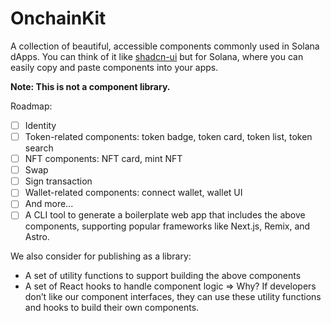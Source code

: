 # OnchainKit
A collection of beautiful, accessible components commonly used in Solana dApps. You can think of it like [shadcn-ui](https://ui.shadcn.com/) but for Solana, where you can easily copy and paste components into your apps.

**Note: This is not a component library.**

Roadmap:
- [ ] Identity
- [ ] Token-related components: token badge, token card, token list, token search
- [ ] NFT components: NFT card, mint NFT
- [ ] Swap
- [ ] Sign transaction
- [ ] Wallet-related components: connect wallet, wallet UI
- [ ] And more...
- [ ] A CLI tool to generate a boilerplate web app that includes the above components, supporting popular frameworks like Next.js, Remix, and Astro.

We also consider for publishing as a library:
- A set of utility functions to support building the above components
- A set of React hooks to handle component logic
=> Why? If developers don’t like our component interfaces, they can use these utility functions and hooks to build their own components.